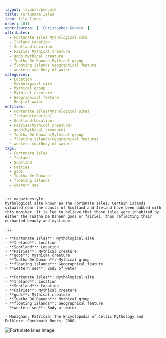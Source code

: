 ```yaml
---
layout: layouts/pce.njk
title: Fortunate Isles
icon: file-lines
order: 1011
contributors: [ 'Christopher Godwin' ]
attributes:
  - Fortunate Isles Mythological site
  - Ireland Location
  - Scotland Location
  - Fairies Mythical creature
  - gods Mythical creature
  - Tuatha Dé Danann Mythical group
  - floating islands Geographical feature
  - western sea Body of water
categories:
  - Location
  - Mythological site
  - Mythical group
  - Mythical creature
  - Geographical feature
  - Body of water
entities:
  - Fortunate Isles(Mythological site)
  - Ireland(Location)
  - Scotland(Location)
  - Fairies(Mythical creature)
  - gods(Mythical creature)
  - Tuatha Dé Danann(Mythical group)
  - floating islands(Geographical feature)
  - western sea(Body of water)
tags:
  - Fortunate Isles
  - Ireland
  - Scotland
  - Fairies
  - gods
  - Tuatha Dé Danann
  - floating islands
  - western sea
---
```

``` tab [group1:Info]
::: magazinestyle
Mythological site known as the Fortunate Isles. Certain islands situated near the coasts of Scotland and Ireland have been dubbed with this moniker. It is led to believe that these isles were inhabited by either the Tuatha Dé Danann gods or fairies, thus reflecting their enchanted beauty and mystique.

:::
```
``` tab [group1:Attributes]
- **Fortunate Isles**: Mythological site
- **Ireland**: Location
- **Scotland**: Location
- **Fairies**: Mythical creature
- **gods**: Mythical creature
- **Tuatha Dé Danann**: Mythical group
- **floating islands**: Geographical feature
- **western sea**: Body of water
```
``` tab [group1:Entities]
- **Fortunate Isles**: Mythological site
- **Ireland**: Location
- **Scotland**: Location
- **Fairies**: Mythical creature
- **gods**: Mythical creature
- **Tuatha Dé Danann**: Mythical group
- **floating islands**: Geographical feature
- **western sea**: Body of water
```
``` tab [group1:Sources]
- Monaghan, Patricia. The Encyclopedia of Celtic Mythology and Folklore. Checkmark Books, 2008.
```
![Fortunate Isles Image](https://upload.wikimedia.org/wikipedia/commons/thumb/b/b4/Schedel_weltkarte.jpg/1200px-Schedel_weltkarte.jpg)
